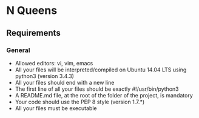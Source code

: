 # N Queens

## Requirements

### General

- Allowed editors: vi, vim, emacs
- All your files will be interpreted/compiled on Ubuntu 14.04 LTS using python3
  (version 3.4.3)
- All your files should end with a new line
- The first line of all your files should be exactly #!/usr/bin/python3
- A README.md file, at the root of the folder of the project, is mandatory
- Your code should use the PEP 8 style (version 1.7.*)
- All your files must be executable
